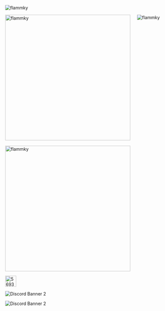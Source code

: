 <p align="left"> 
  <img src="https://komarev.com/ghpvc/?username=flammky&label=Profile%20views&color=0e75b6&style=flat" alt="flammky" />
</p>

<p>
  <img
       src="https://github-readme-stats-git-masterrstaa-rickstaa.vercel.app/api?username=flammky&show_icons=true&theme=tokyonight&title_color=6e9ff4&text_color=37b9ab&bg_color=1a1b27&locale=en"
       alt="flammky" width="400"
       /> 
  &emsp; 
  <img align="top"
       src="https://github-readme-stats-git-masterrstaa-rickstaa.vercel.app/api/top-langs?username=flammky&show_icons=true&title_color=6e9ff4&text_color=37b9ab&bg_color=1a1b27&locale=en&layout=compact" 
       alt="flammky"
       />
</p>

<p>
  <img src="https://github-readme-streak-stats.herokuapp.com/?user=flammky&theme=dark" alt="flammky" width="400" />
</p>

<p>
  <a href="https://discord.com/users/569329786334216228" target="blank"><img src="https://raw.githubusercontent.com/rahuldkjain/github-profile-readme-generator/master/src/images/icons/Social/discord.svg" alt="569329786334216228" height="35" width="35" /></a>
 
![Discord Banner 2](https://discordapp.com/api/guilds/244230771232079873/widget.png?style=banner2)
  
![Discord Banner 2](https://discordapp.com/api/guilds/1061578981159227402/widget.png?style=banner2)
